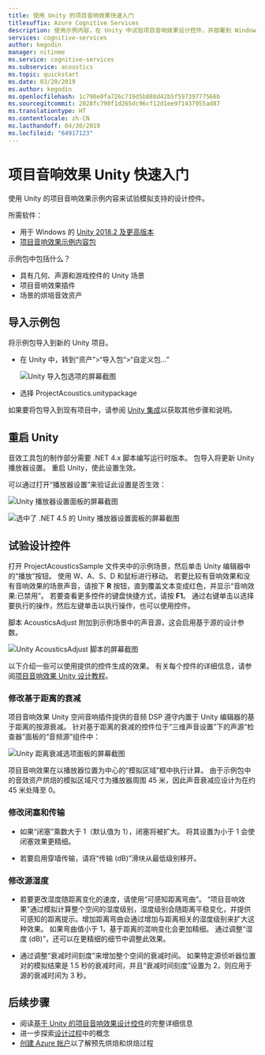 ```yaml
---
title: 使用 Unity 的项目音响效果快速入门
titlesuffix: Azure Cognitive Services
description: 使用示例内容，在 Unity 中试验项目音响效果设计控件，并部署到 Windows 桌面。
services: cognitive-services
author: kegodin
manager: nitinme
ms.service: cognitive-services
ms.subservice: acoustics
ms.topic: quickstart
ms.date: 03/20/2019
ms.author: kegodin
ms.openlocfilehash: 1c790e0fa726c719d5b888d42b5f59739777566b
ms.sourcegitcommit: 2028fc790f1d265dc96cf12d1ee9f1437955ad87
ms.translationtype: HT
ms.contentlocale: zh-CN
ms.lasthandoff: 04/30/2019
ms.locfileid: "64917123"
---
```

# <a name="project-acoustics-unity-quickstart"></a>项目音响效果 Unity 快速入门
使用 Unity 的项目音响效果示例内容来试验模拟支持的设计控件。

所需软件：
* 用于 Windows 的 [Unity 2018.2 及更高版本](https://unity3d.com)
* [项目音响效果示例内容包](https://www.microsoft.com/download/details.aspx?id=57346)

示例包中包括什么？
* 具有几何、声源和游戏控件的 Unity 场景
* 项目音响效果插件 
* 场景的烘培音效资产

## <a name="import-the-sample-package"></a>导入示例包
将示例包导入到新的 Unity 项目。 
* 在 Unity 中，转到“资产”>“导入包”>“自定义包...”

    ![Unity 导入包选项的屏幕截图](media/import-package.png)  

* 选择 ProjectAcoustics.unitypackage

如果要将包导入到现有项目中，请参阅 [Unity 集成](unity-integration.md)以获取其他步骤和说明。

## <a name="restart-unity"></a>重启 Unity
音效工具包的制作部分需要 .NET 4.x 脚本编写运行时版本。 包导入将更新 Unity 播放器设置。 重启 Unity，使此设置生效。

可以通过打开“播放器设置”来验证此设置是否生效：

![Unity 播放器设置面板的屏幕截图](media/player-settings.png)

![选中了 .NET 4.5 的 Unity 播放器设置面板的屏幕截图](media/net45.png)

## <a name="experiment-with-design-controls"></a>试验设计控件
打开 ProjectAcousticsSample 文件夹中的示例场景，然后单击 Unity 编辑器中的“播放”按钮。 使用 W、A、S、D 和鼠标进行移动。 若要比较有音响效果和没有音响效果的场景声音，请按下 **R** 按钮，直到覆盖文本变成红色，并显示“音响效果:已禁用”。 若要查看更多控件的键盘快捷方式，请按 **F1**。 通过右键单击以选择要执行的操作，然后左键单击以执行操作，也可以使用控件。

脚本 AcousticsAdjust 附加到示例场景中的声音源，这会启用基于源的设计参数。 

![Unity AcousticsAdjust 脚本的屏幕截图](media/acoustics-adjust.png)

以下介绍一些可以使用提供的控件生成的效果。 有关每个控件的详细信息，请参阅[项目音响效果 Unity 设计教程](unreal-workflow.md)。

### <a name="modify-distance-based-attenuation"></a>修改基于距离的衰减
项目音响效果 Unity 空间音响插件提供的音频 DSP 遵守内置于 Unity 编辑器的基于距离的按源衰减。 针对基于距离的衰减的控件位于“三维声音设置”下的声源“检查器”面板的“音频源”组件中：

![Unity 距离衰减选项面板的屏幕截图](media/distance-attenuation.png)

项目音响效果在以播放器位置为中心的“模拟区域”框中执行计算。 由于示例包中的音效资产烘焙的模拟区域尺寸为播放器周围 45 米，因此声音衰减应设计为在约 45 米处降至 0。

### <a name="modify-occlusion-and-transmission"></a>修改闭塞和传输
* 如果“闭塞”乘数大于 1（默认值为 1），闭塞将被扩大。 将其设置为小于 1 会使闭塞效果更精细。

* 若要启用穿墙传输，请将“传输 (dB)”滑块从最低级别移开。 

### <a name="modify-wetness-for-a-source"></a>修改源湿度
* 若要更改湿度随距离变化的速度，请使用“可感知距离弯曲”。 “项目音响效果”通过模拟计算整个空间的湿度级别，湿度级别会随距离平稳变化，并提供可感知的距离提示。增加距离弯曲会通过增加与距离相关的湿度级别来扩大这种效果。 如果弯曲值小于 1，基于距离的混响变化会更加精细。 通过调整“湿度 (dB)”，还可以在更精细的细节中调整此效果。

* 通过调整“衰减时间刻度”来增加整个空间的衰减时间。 如果特定源侦听器位置对的模拟结果是 1.5 秒的衰减时间，并且“衰减时间刻度”设置为 2，则应用于源的衰减时间为 3 秒。

## <a name="next-steps"></a>后续步骤
* 阅读[基于 Unity 的项目音响效果设计控件](unity-workflow.md)的完整详细信息
* 进一步探索[设计过程](design-process.md)中的概念
* [创建 Azure 帐户](create-azure-account.md)以了解预先烘焙和烘焙过程

